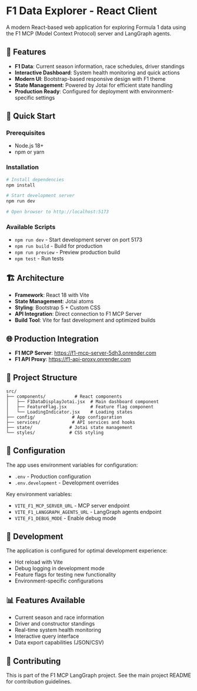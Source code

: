 # F1 Data Explorer - React Client

A modern React-based web application for exploring Formula 1 data using the F1 MCP (Model Context Protocol) server and LangGraph agents.

## 🏁 Features

- **F1 Data**: Current season information, race schedules, driver standings
- **Interactive Dashboard**: System health monitoring and quick actions
- **Modern UI**: Bootstrap-based responsive design with F1 theme
- **State Management**: Powered by Jotai for efficient state handling
- **Production Ready**: Configured for deployment with environment-specific settings

## 🚀 Quick Start

### Prerequisites

- Node.js 18+
- npm or yarn

### Installation

```bash
# Install dependencies
npm install

# Start development server
npm run dev

# Open browser to http://localhost:5173
```

### Available Scripts

- `npm run dev` - Start development server on port 5173
- `npm run build` - Build for production
- `npm run preview` - Preview production build
- `npm test` - Run tests

## 🏗️ Architecture

- **Framework**: React 18 with Vite
- **State Management**: Jotai atoms
- **Styling**: Bootstrap 5 + Custom CSS
- **API Integration**: Direct connection to F1 MCP Server
- **Build Tool**: Vite for fast development and optimized builds

## 🌐 Production Integration

- **F1 MCP Server**: https://f1-mcp-server-5dh3.onrender.com
- **F1 API Proxy**: https://f1-api-proxy.onrender.com

## 📁 Project Structure

```
src/
├── components/           # React components
│   ├── F1DataDisplayJotai.jsx  # Main dashboard component
│   ├── FeatureFlag.jsx         # Feature flag component
│   └── LoadingIndicator.jsx    # Loading states
├── config/              # App configuration
├── services/            # API services and hooks
├── state/              # Jotai state management
└── styles/             # CSS styling
```

## 🔧 Configuration

The app uses environment variables for configuration:

- `.env` - Production configuration
- `.env.development` - Development overrides

Key environment variables:

- `VITE_F1_MCP_SERVER_URL` - MCP server endpoint
- `VITE_F1_LANGGRAPH_AGENTS_URL` - LangGraph agents endpoint
- `VITE_F1_DEBUG_MODE` - Enable debug mode

## 🧪 Development

The application is configured for optimal development experience:

- Hot reload with Vite
- Debug logging in development mode
- Feature flags for testing new functionality
- Environment-specific configurations

## 📊 Features Available

- Current season and race information
- Driver and constructor standings
- Real-time system health monitoring
- Interactive query interface
- Data export capabilities (JSON/CSV)

## 🤝 Contributing

This is part of the F1 MCP LangGraph project. See the main project README for contribution guidelines.
